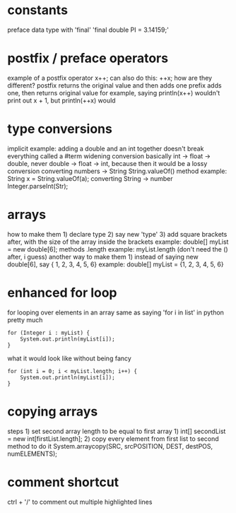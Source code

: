 
# constants
preface data type with 'final'
	'final double PI = 3.14159;'

# postfix / preface operators
example of a postfix operator
	x++;
can also do this:
	++x;
how are they different?
	postfix returns the original value and then adds one
	prefix adds one, then returns original value
	for example, saying println(x++) wouldn't print out x + 1, but println(++x) would

# type conversions
implicit example: adding a double and an int together doesn't break everything
	called a #term widening conversion
	basically int -> float -> double, never double -> float -> int, because then it would be a lossy conversion
converting numbers -> String
	String.valueOf() method
		example: String x = String.valueOf(a);
converting String -> number
	Integer.parseInt(Str);

# arrays
how to make them
	1) declare type
	2) say new 'type'
	3) add square brackets after, with the size of the array inside the brackets
	example: double\[] myList = new double\[6];
methods
	.length
		example: myList.length (don't need the () after, i guess)
another way to make them
	1) instead of saying new double\[6], say \{ 1, 2, 3, 4, 5, 6}
	example: double\[] myList = {1, 2, 3, 4, 5, 6}

# enhanced for loop
for looping over elements in an array
same as saying 'for i in list' in python pretty much

	for (Integer i : myList) {
		System.out.println(myList[i]);
	}

what it would look like without being fancy

	for (int i = 0; i < myList.length; i++) {
		System.out.println(myList[i]);
	}

# copying arrays
steps
	1) set second array length to be equal to first array
		1) int\[] secondList = new int\[firstList.length];
	2) copy every element from first list to second
method to do it
	System.arraycopy(SRC, srcPOSITION, DEST, destPOS, numELEMENTS);

# comment shortcut
ctrl + '/' to comment out multiple highlighted lines
